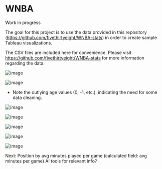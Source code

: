 # WNBA
Work in progress

The goal for this project is to use the data provided in this repository (https://github.com/fivethirtyeight/WNBA-stats) in order to create sample Tableau visualizations.

The CSV files are included here for convenience. Please visit https://github.com/fivethirtyeight/WNBA-stats for more information regarding the data.

![image](https://github.com/d-wiltshire/WNBA/assets/100863488/4d0d4f5b-b15b-423b-95a5-6c635e45c524)

![image](https://github.com/d-wiltshire/WNBA/assets/100863488/2057c2b6-7a96-43b5-ad80-8da339d1fb77)

* Note the outlying age values (0, -1, etc.), indicating the need for some data cleaning.

![image](https://github.com/d-wiltshire/WNBA/assets/100863488/3c10f52a-e99a-48d1-9b45-f064dac9d7a9)

![image](https://github.com/d-wiltshire/WNBA/assets/100863488/20a30e97-dec7-4119-9895-0f640edab4ee)

![image](https://github.com/d-wiltshire/WNBA/assets/100863488/29a370fd-54b5-4fbf-8164-d72a6cb92f28)

![image](https://github.com/d-wiltshire/WNBA/assets/100863488/a34f4edc-40ba-4818-9007-d77b430bd0e4)

![image](https://github.com/d-wiltshire/WNBA/assets/100863488/d0b4e0a5-79ff-4f37-a571-2a2e67057bd9)


Next: Position by avg minutes played per game (calculated field: avg minutes per game)
AI tools for relevant info?

